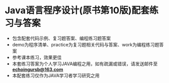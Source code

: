 # Java语言程序设计(原书第10版)配套练习与答案

- 包含配套代码示例、复习题答案、编程练习题答案
- demo为程序清单、practice为复习题相关代码与答案、work为编程练习题答案
- 参考课本练习，效果更佳
- 本套练习答案为个人学习JAVA编程之用，如有疏漏或错误，请发送邮件至**echoingursb@163.com**
- 本配套练习仅作为JAVA学习者学习研究之用
